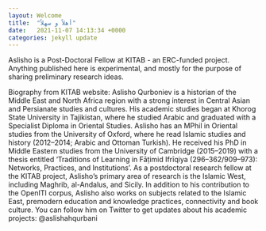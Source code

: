 ```yaml
---
layout: Welcome
title:  "أهلاً و سهلاً"
date:   2021-11-07 14:13:34 +0000
categories: jekyll update
---
```

Aslisho is a Post-Doctoral Fellow at KITAB - an ERC-funded project. Anything published here is experimental, and mostly for the purpose of sharing preliminary research ideas.

Biography from KITAB website: Aslisho Qurboniev is a historian of the Middle East and North Africa region with a strong interest in Central Asian and Persianate studies and cultures. His academic studies began at Khorog State University in Tajikistan, where he studied Arabic and graduated with a Specialist Diploma in Oriental Studies. Aslisho has an MPhil in Oriental studies from the University of Oxford, where he read Islamic studies and history (2012–2014; Arabic and Ottoman Turkish). He received his PhD in Middle Eastern studies from the University of Cambridge (2015–2019) with a thesis entitled ‘Traditions of Learning in Fāṭimid Ifrīqiya (296–362/909–973): Networks, Practices, and Institutions’. As a postdoctoral research fellow at the KITAB project, Aslisho’s primary area of research is the Islamic West, including Maghrib, al-Andalus, and Sicily. In addition to his contribution to the OpenITI corpus, Aslisho also works on subjects related to the Islamic East, premodern education and knowledge practices, connectivity and book culture. You can follow him on Twitter to get updates about his academic projects: @aslishahqurbani

